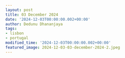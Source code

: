 ```yaml
---
layout: post
title: 03 December 2024
date: '2024-12-03T00:00:00.002+00:00'
author: Dedunu Dhananjaya
tags:
- lisbon
- portugal
modified_time: '2024-12-03T00:00:00.002+00:00'
featured_image: 2024-12-03-03-december-2024-2.jpeg
---
```


